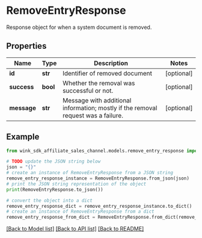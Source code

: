 # RemoveEntryResponse

Response object for when a system document is removed.

## Properties

Name | Type | Description | Notes
------------ | ------------- | ------------- | -------------
**id** | **str** | Identifier of removed document | [optional] 
**success** | **bool** | Whether the removal was successful or not. | [optional] 
**message** | **str** | Message with additional information; mostly if the removal request was a failure. | [optional] 

## Example

```python
from wink_sdk_affiliate_sales_channel.models.remove_entry_response import RemoveEntryResponse

# TODO update the JSON string below
json = "{}"
# create an instance of RemoveEntryResponse from a JSON string
remove_entry_response_instance = RemoveEntryResponse.from_json(json)
# print the JSON string representation of the object
print(RemoveEntryResponse.to_json())

# convert the object into a dict
remove_entry_response_dict = remove_entry_response_instance.to_dict()
# create an instance of RemoveEntryResponse from a dict
remove_entry_response_from_dict = RemoveEntryResponse.from_dict(remove_entry_response_dict)
```
[[Back to Model list]](../README.md#documentation-for-models) [[Back to API list]](../README.md#documentation-for-api-endpoints) [[Back to README]](../README.md)


